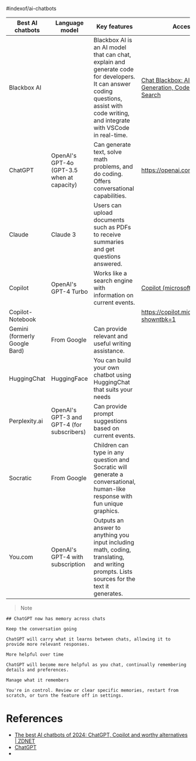 #indexof/ai-chatbots

| Best AI chatbots              | Language model                             | Key features                                                                                                                                                                          | Access AI                                                                             |
| ----------------------------- | ------------------------------------------ | ------------------------------------------------------------------------------------------------------------------------------------------------------------------------------------- | ------------------------------------------------------------------------------------- |
| Blackbox AI                   |                                            | Blackbox AI is an AI model that can chat, explain and generate code for developers. It can answer coding questions, assist with code writing, and integrate with VSCode in real-time. | [Chat Blackbox: AI Code Generation, Code Chat, Code Search](https://www.blackbox.ai/) |
| ChatGPT                       | OpenAI's GPT-4o (GPT-3.5 when at capacity) | Can generate text, solve math problems, and do coding. Offers conversational capabilities.                                                                                            | https://openai.com/blog/chatgpt/                                                      |
| Claude                        | Claude 3                                   | Users can upload documents such as PDFs to receive summaries and get questions answered.                                                                                              |                                                                                       |
| Copilot                       | OpenAI's GPT-4 Turbo                       | Works like a search engine with information on current events.                                                                                                                        | [Copilot (microsoft.com)](https://copilot.microsoft.com/)                             |
| Copilot-Notebook              |                                            |                                                                                                                                                                                       | https://copilot.microsoft.com/?showntbk=1                                             |
| Gemini (formerly Google Bard) | From Google                                | Can provide relevant and useful writing assistance.                                                                                                                                   |                                                                                       |
| HuggingChat                   | HuggingFace                                | You can build your own chatbot using HuggingChat that suits your needs                                                                                                                |                                                                                       |
| Perplexity.ai                 | OpenAI's GPT-3 and GPT-4 (for subscribers) | Can provide prompt suggestions based on current events.                                                                                                                               |                                                                                       |
| Socratic                      | From Google                                | Children can type in any question and Socratic will generate a conversational, human-like response with fun unique graphics.                                                          |                                                                                       |
| You.com                       | OpenAI's GPT-4 with subscription           | Outputs an answer to anything you input including math, coding, translating, and writing prompts. Lists sources for the text it generates.                                            |                                                                                       |


> Note 
```
## ChatGPT now has memory across chats

Keep the conversation going

ChatGPT will carry what it learns between chats, allowing it to provide more relevant responses.

More helpful over time

ChatGPT will become more helpful as you chat, continually remembering details and preferences.

Manage what it remembers

You're in control. Review or clear specific memories, restart from scratch, or turn the feature off in settings.
```

# References
- [The best AI chatbots of 2024: ChatGPT, Copilot and worthy alternatives | ZDNET](https://www.zdnet.com/article/best-ai-chatbot/)
- [ChatGPT](https://chatgpt.com/)
- 